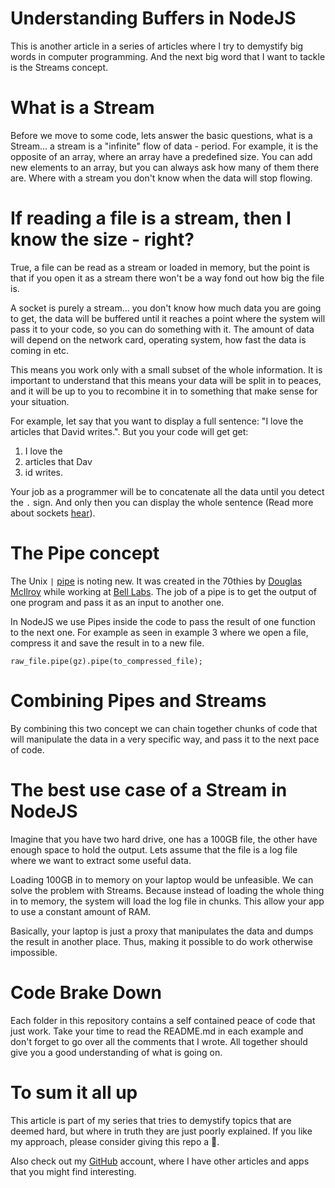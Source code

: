 # Understanding Buffers in NodeJS

This is another article in a series of articles where I try to demystify big words in computer programming. And the next big word that I want to tackle is the Streams concept.

# What is a Stream

Before we move to some code, lets answer the basic questions, what is a Stream... a stream is a "infinite" flow of data - period. For example, it is the opposite of an array, where an array have a predefined size. You can add new elements to an array, but you can always ask how many of them there are. Where with a stream you don't know when the data will stop flowing.

# If reading a file is a stream, then I know the size - right?

True, a file can be read as a stream or loaded in memory, but the point is that if you open it as a stream there won't be a way fond out how big the file is.

A socket is purely a stream... you don't know how much data you are going to get, the data will be buffered until it reaches a point where the system will pass it to your code, so you can do something with it. The amount of data will depend on the network card, operating system, how fast the data is coming in etc.

This means you work only with a small subset of the whole information. It is important to understand that this means your data will be split in to peaces, and it will be up to you to recombine it in to something that make sense for your situation.

For example, let say that you want to display a full sentence: "I love the articles that David writes.". But you your code will get get:

1. I love the
1. articles that Dav
1. id writes.

Your job as a programmer will be to concatenate all the data until you detect the `.` sign. And only then you can display the whole sentence (Read more about sockets [hear](https://github.com/davidgatti/IoT-Raw-Sockets-Examples)).

# The Pipe concept

The Unix `|` [pipe](https://en.wikipedia.org/wiki/Pipeline_(Unix)) is noting new. It was created in the 70thies by [Douglas McIlroy](https://en.wikipedia.org/wiki/Douglas_McIlroy) while working at [Bell Labs](https://en.wikipedia.org/wiki/Bell_Labs). The job of a pipe is to get the output of one program and pass it as an input to another one.

In NodeJS we use Pipes inside the code to pass the result of one function to the next one. For example as seen in example 3 where we open a file, compress it and save the result in to a new file.

`raw_file.pipe(gz).pipe(to_compressed_file);`

# Combining Pipes and Streams

By combining this two concept we can chain together chunks of code that will manipulate the data in a very specific way, and pass it to the next pace of code.

# The best use case of a Stream in NodeJS

Imagine that you have two hard drive, one has a 100GB file, the other have enough space to hold the output. Lets assume that the file is a log file where we want to extract some useful data.

Loading 100GB in to memory on your laptop would be unfeasible. We can solve the problem with Streams. Because instead of loading the whole thing in to memory, the system will load the log file in chunks. This allow your app to use a constant amount of RAM.

Basically, your laptop is just a proxy that manipulates the data and dumps the result in another place. Thus, making it possible to do work otherwise impossible.

# Code Brake Down

Each folder in this repository contains a self contained peace of code that just work. Take your time to read the README.md in each example and don't forget to go over all the comments that I wrote. All together should give you a good understanding of what is going on.

# To sum it all up

This article is part of my series that tries to demystify topics that are deemed hard, but where in truth they are just poorly explained. If you like my approach, please consider giving this repo a 🌟.

Also check out my [GitHub](https://github.com/davidgatti) account, where I have other articles and apps that you might find interesting.